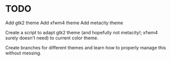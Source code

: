 # TODO

Add gtk2 theme
Add xfwm4 theme
Add metacity theme

Create a script to adapt gtk2 theme (and hopefully not metacity!; xfwm4 surely doesn't need) to current color theme.

Create branches for different themes and learn how to properly manage this without messing.


